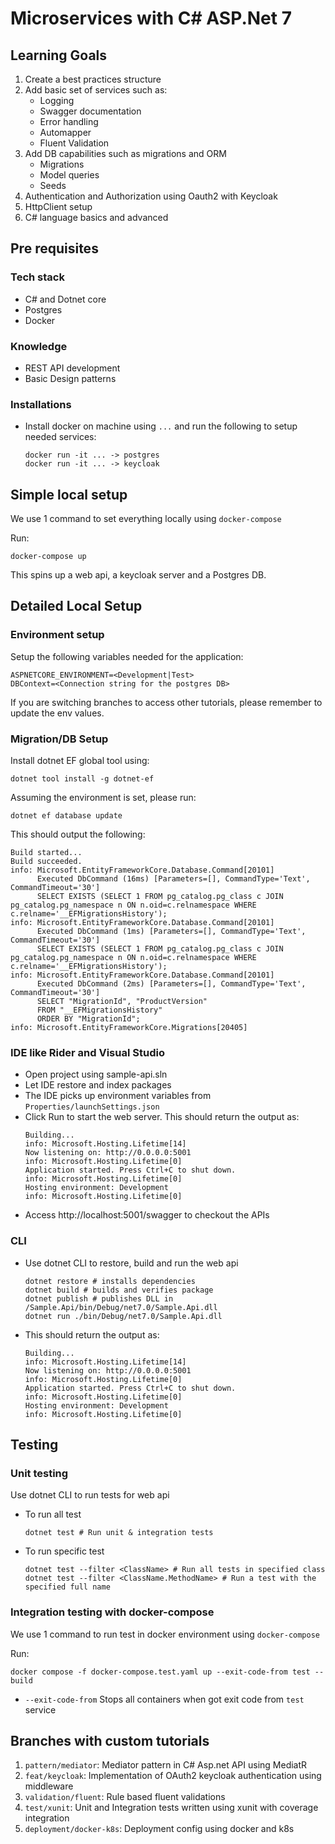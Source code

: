 # Microservices with C# ASP.Net 7

## Learning Goals

1. Create a best practices structure
2. Add basic set of services such as:
   - Logging
   - Swagger documentation
   - Error handling
   - Automapper
   - Fluent Validation
3. Add DB capabilities such as migrations and ORM
   - Migrations
   - Model queries
   - Seeds
4. Authentication and Authorization using Oauth2 with Keycloak
5. HttpClient setup
6. C# language basics and advanced

## Pre requisites

### Tech stack

- C# and Dotnet core
- Postgres
- Docker

### Knowledge

- REST API development
- Basic Design patterns

### Installations

- Install docker on machine using `...` and run the following to setup needed services:
  ```shell
  docker run -it ... -> postgres
  docker run -it ... -> keycloak
  ```

## Simple local setup

We use 1 command to set everything locally using `docker-compose`

Run:

```shell
docker-compose up
```

This spins up a web api, a keycloak server and a Postgres DB.

## Detailed Local Setup

### Environment setup

Setup the following variables needed for the application:

```shell
ASPNETCORE_ENVIRONMENT=<Development|Test>
DBContext=<Connection string for the postgres DB>
```

If you are switching branches to access other tutorials, please remember to update the env values.

### Migration/DB Setup

Install dotnet EF global tool using:
```shell
dotnet tool install -g dotnet-ef
```

Assuming the environment is set, please run:
```shell
dotnet ef database update
```

This should output the following:
```shell
Build started...
Build succeeded.
info: Microsoft.EntityFrameworkCore.Database.Command[20101]
      Executed DbCommand (16ms) [Parameters=[], CommandType='Text', CommandTimeout='30']
      SELECT EXISTS (SELECT 1 FROM pg_catalog.pg_class c JOIN pg_catalog.pg_namespace n ON n.oid=c.relnamespace WHERE c.relname='__EFMigrationsHistory');
info: Microsoft.EntityFrameworkCore.Database.Command[20101]
      Executed DbCommand (1ms) [Parameters=[], CommandType='Text', CommandTimeout='30']
      SELECT EXISTS (SELECT 1 FROM pg_catalog.pg_class c JOIN pg_catalog.pg_namespace n ON n.oid=c.relnamespace WHERE c.relname='__EFMigrationsHistory');
info: Microsoft.EntityFrameworkCore.Database.Command[20101]
      Executed DbCommand (2ms) [Parameters=[], CommandType='Text', CommandTimeout='30']
      SELECT "MigrationId", "ProductVersion"
      FROM "__EFMigrationsHistory"
      ORDER BY "MigrationId";
info: Microsoft.EntityFrameworkCore.Migrations[20405]
```

### IDE like Rider and Visual Studio

- Open project using sample-api.sln
- Let IDE restore and index packages
- The IDE picks up environment variables from `Properties/launchSettings.json`
- Click Run to start the web server. This should return the output as:
  ```shell
  Building...
  info: Microsoft.Hosting.Lifetime[14]
  Now listening on: http://0.0.0.0:5001
  info: Microsoft.Hosting.Lifetime[0]
  Application started. Press Ctrl+C to shut down.
  info: Microsoft.Hosting.Lifetime[0]
  Hosting environment: Development
  info: Microsoft.Hosting.Lifetime[0]
  ```
- Access http://localhost:5001/swagger to checkout the APIs

### CLI

- Use dotnet CLI to restore, build and run the web api
  ```shell
  dotnet restore # installs dependencies
  dotnet build # builds and verifies package
  dotnet publish # publishes DLL in /Sample.Api/bin/Debug/net7.0/Sample.Api.dll
  dotnet run ./bin/Debug/net7.0/Sample.Api.dll
  ```

- This should return the output as:
  ```shell
  Building...
  info: Microsoft.Hosting.Lifetime[14]
  Now listening on: http://0.0.0.0:5001
  info: Microsoft.Hosting.Lifetime[0]
  Application started. Press Ctrl+C to shut down.
  info: Microsoft.Hosting.Lifetime[0]
  Hosting environment: Development
  info: Microsoft.Hosting.Lifetime[0]
  ```

## Testing

### Unit testing

Use dotnet CLI to run tests for web api
  - To run all test
    ```shell
    dotnet test # Run unit & integration tests
    ``` 
  - To run specific test
    ```shell
    dotnet test --filter <ClassName> # Run all tests in specified class
    dotnet test --filter <ClassName.MethodName> # Run a test with the specified full name
    ```

### Integration testing with docker-compose

We use 1 command to run test in docker environment using `docker-compose`

Run:

```shell
docker compose -f docker-compose.test.yaml up --exit-code-from test --build
```
- `--exit-code-from` Stops all containers when got exit code from `test` service

## Branches with custom tutorials

1. `pattern/mediator`: Mediator pattern in C# Asp.net API using MediatR
2. `feat/keycloak`: Implementation of OAuth2 keycloak authentication using middleware
3. `validation/fluent`: Rule based fluent validations
4. `test/xunit`: Unit and Integration tests written using xunit with coverage integration
5. `deployment/docker-k8s`: Deployment config using docker and k8s